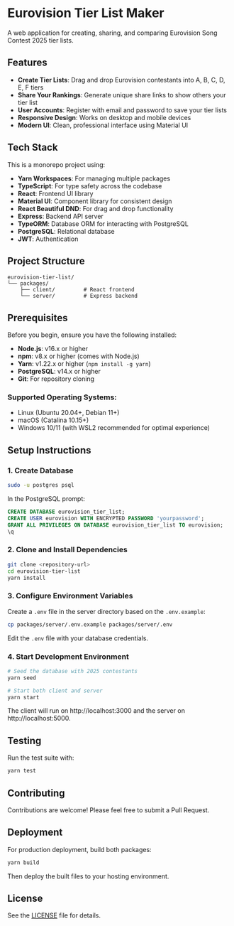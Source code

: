 # Eurovision Tier List Maker

A web application for creating, sharing, and comparing Eurovision Song Contest 2025 tier lists.

## Features

- **Create Tier Lists**: Drag and drop Eurovision contestants into A, B, C, D, E, F tiers
- **Share Your Rankings**: Generate unique share links to show others your tier list
- **User Accounts**: Register with email and password to save your tier lists
- **Responsive Design**: Works on desktop and mobile devices
- **Modern UI**: Clean, professional interface using Material UI

## Tech Stack

This is a monorepo project using:

- **Yarn Workspaces**: For managing multiple packages
- **TypeScript**: For type safety across the codebase
- **React**: Frontend UI library
- **Material UI**: Component library for consistent design
- **React Beautiful DND**: For drag and drop functionality
- **Express**: Backend API server
- **TypeORM**: Database ORM for interacting with PostgreSQL
- **PostgreSQL**: Relational database
- **JWT**: Authentication

## Project Structure

```
eurovision-tier-list/
└── packages/
    ├── client/         # React frontend
    └── server/         # Express backend
```

## Prerequisites

Before you begin, ensure you have the following installed:

- **Node.js**: v16.x or higher
- **npm**: v8.x or higher (comes with Node.js)
- **Yarn**: v1.22.x or higher (`npm install -g yarn`)
- **PostgreSQL**: v14.x or higher
- **Git**: For repository cloning

### Supported Operating Systems:
- Linux (Ubuntu 20.04+, Debian 11+)
- macOS (Catalina 10.15+)
- Windows 10/11 (with WSL2 recommended for optimal experience)

## Setup Instructions

### 1. Create Database

```bash
sudo -u postgres psql
```

In the PostgreSQL prompt:

```sql
CREATE DATABASE eurovision_tier_list;
CREATE USER eurovision WITH ENCRYPTED PASSWORD 'yourpassword';
GRANT ALL PRIVILEGES ON DATABASE eurovision_tier_list TO eurovision;
\q
```

### 2. Clone and Install Dependencies

```bash
git clone <repository-url>
cd eurovision-tier-list
yarn install
```

### 3. Configure Environment Variables

Create a `.env` file in the server directory based on the `.env.example`:

```bash
cp packages/server/.env.example packages/server/.env
```

Edit the `.env` file with your database credentials.

### 4. Start Development Environment

```bash
# Seed the database with 2025 contestants
yarn seed

# Start both client and server
yarn start
```

The client will run on http://localhost:3000 and the server on http://localhost:5000.

## Testing

Run the test suite with:

```bash
yarn test
```

## Contributing

Contributions are welcome! Please feel free to submit a Pull Request.

## Deployment

For production deployment, build both packages:

```bash
yarn build
```

Then deploy the built files to your hosting environment.

## License

See the [LICENSE](./LICENSE.md) file for details.